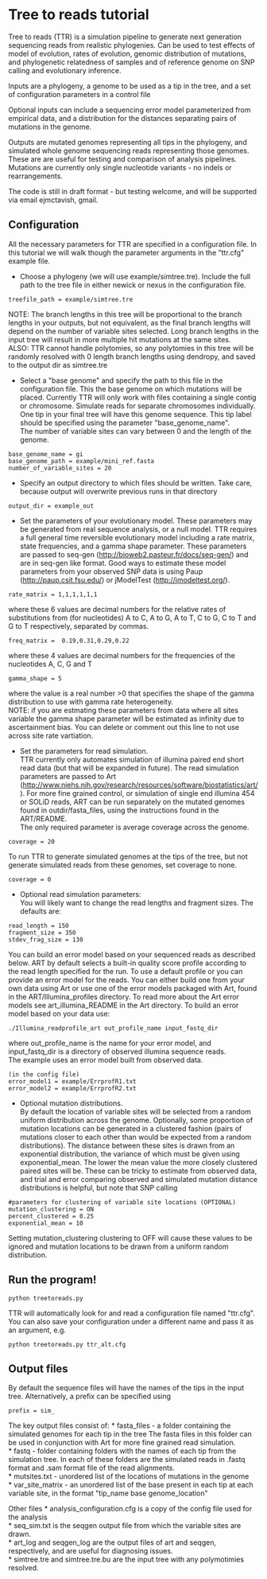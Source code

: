 Tree to reads tutorial
======================

Tree to reads (TTR) is a simulation pipeline to generate next generation sequencing reads from realistic phylogenies.
Can be used to test effects of model of evolution, rates of evolution, genomic distribution of mutations, and phylogenetic relatedness of samples and of reference genome on SNP calling and evolutionary inference.

Inputs are a phylogeny, a genome to be used as a tip in the tree, and a set of configuration parameters in a control file

Optional inputs can include a sequencing error model parameterized from empirical data, and a distribution for the distances separating pairs of mutations in the genome.

Outputs are mutated genomes representing all tips in the phylogeny, and simulated whole genome sequencing reads representing those genomes. These are are useful for testing and comparison of analysis pipelines. Mutations are currently only single nucleotide variants - no indels or rearrangements.

The code is still in draft format - but testing welcome, and will be supported via email ejmctavish, gmail. 


## Configuration
All the necessary parameters for TTR are specified in a configuration file. In this tutorial we will walk though the parameter arguments in the "ttr.cfg" example file.

* Choose a phylogeny (we will use example/simtree.tre). Include the full path to the tree file in either newick or nexus in the configuration file.  
```
treefile_path = example/simtree.tre
```
NOTE: The branch lengths in this tree will be proportional to the branch lengths in your outputs, but not equivalent, as the final branch lengths will depend on the number of variable sites selected. Long branch lengths in the input tree will result in more multiple hit mutations at the same sites.  
ALSO: TTR cannot handle polytomies, so any polytomies in this tree will be randomly resolved with 0 length branch lengths using dendropy, and saved to the output dir as simtree.tre

* Select a "base genome" and specify the path to this file in the configuration file. This the base genome on which mutations will be placed. Currently TTR will only work with files containing a single contig or chromosome. Simulate reads for separate chromosomes individually.
One tip in your final tree will have this genome sequence. This tip label should be specified using the parameter "base_genome_name".  
The number of variable sites can vary between 0 and the length of the genome.
```
base_genome_name = gi  
base_genome_path = example/mini_ref.fasta  
number_of_variable_sites = 20
```
* Specify an output directory to which files should be written. Take care, because output will overwrite previous runs in that directory
```
output_dir = example_out
```
* Set the parameters of your evolutionary model. These parameters may be generated from real sequence analysis, or a null model. TTR requires a full general time reversible evolutionary model including a rate matrix, state frequencies, and a gamma shape parameter. These parameters are passed to seq-gen (http://bioweb2.pasteur.fr/docs/seq-gen/) and are in seq-gen like format.
Good ways to estimate these model parameters from your observed SNP data is using Paup (http://paup.csit.fsu.edu/) or jModelTest (http://jmodeltest.org/).
```
rate_matrix = 1,1,1,1,1,1 
```
where these 6 values are decimal numbers for the relative rates of substitutions from (for nucleotides) A to C, A to G, A to T, C to G, C to T and G to T respectively, separated by commas.
```
freq_matrix =  0.19,0.31,0.29,0.22
```
where these 4 values are decimal numbers for the frequencies of the nucleotides A, C, G and T
```
gamma_shape = 5
```
where the value is a real number >0 that specifies the shape of the gamma distribution to use with gamma rate heterogeneity.  
NOTE: if you are estmating these parameters from data where all sites variable the gamma shape parameter will be estimated as infinity due to ascertainment bias. 
You can delete or comment out this line to not use across site rate vartiation.

* Set the parameters for read simulation.  
TTR currently only automates simulation of illumina paired end short read data (but that will be expanded in future).  The read simulation parameters are passed to Art (http://www.niehs.nih.gov/research/resources/software/biostatistics/art/).
For more fine grained control, or simulation of single end illumina 454 or SOLiD reads, ART can be run separately on the mutated genomes found in outdir/fasta_files, using the instructions found in the ART/README.  
The only required parameter is average coverage across the genome.
```
coverage = 20
```
To run TTR to generate simulated genomes at the tips of the tree, but not generate simulated reads from these genomes, set coverage to none.
```
coverage = 0
```
* Optional read simulation parameters:  
You will likely want to change the read lengths and fragment sizes.
The defaults are:
```
read_length = 150
fragment_size = 350
stdev_frag_size = 130
```
You can build an error model based on your sequenced reads as described below.
ART by default selects a built-in quality score profile according to the read length specified for the run.
To use a default profile 
or you can provide an error model for the reads. You can either build one from your own data using Art or use one of the error models packaged with Art, found in the ART/Illumina_profiles directory. To read more about the Art error models see art_illumina_README in the Art directory.
To build an error model based on your data use:  
```
./Illumina_readprofile_art out_profile_name input_fastq_dir
```
where out_profile_name is the name for your error model, and input_fastq_dir is a directory of observed illumina sequence reads.  
The example uses an error model built from observed data.
```
(in the config file)
error_model1 = example/ErrprofR1.txt  
error_model2 = example/ErrprofR2.txt
```

* Optional mutation distributions.  
By default the location of variable sites will be selected from a random uniform distribution across the genome. Optionally, some proportion of mutation locations can be generated in a clustered fashion (pairs of mutations closer to each other than would be expected from a random distributions). The distance between these sites is drawn from an exponential distribution, the variance of which must be given using exponential_mean. The lower the mean value the more closely clustered paired sites will be. 
These can be tricky to estimate from observed data, and trial and error comparing observed and simulated mutation distance distributions is helpful, but note that SNP calling 
```
#parameters for clustering of variable site locations (OPTIONAL)
mutation_clustering = ON
percent_clustered = 0.25
exponential_mean = 10
```
Setting mutation_clustering clustering to OFF will cause these values to be ignored and mutation locations to be drawn from a uniform random distribution.

## Run the program!
```
python treetoreads.py
```
TTR will automatically look for and read a configuration file named "ttr.cfg".
You can also save your configuration under a different name and pass it as an argument, e.g.
```
python treetoreads.py ttr_alt.cfg
```

## Output files
By default the sequence files will have the names of the tips in the input tree.
Alternatively, a prefix can be specified using
```
prefix = sim_
```
The key output files consist of:
    * fasta_files - a folder containing the simulated genomes for each tip in the tree  The fasta files in this folder can be used in conjunction with Art for more fine grained read simulation.  
    * fastq - folder containing folders with the names of each tip from the simulation tree. In each of these folders are the simulated reads  in .fastq format and .sam format file of the read alignments.  
    * mutsites.txt - unordered list of the locations of mutations in the genome  
    * var_site_matrix - an unordered list of the base present in each tip at each variable site, in the format "tip_name base genome_location"  

Other files
    * analysis_configuration.cfg is a copy of the config file used for the analysis  
    * seq_sim.txt is the seqgen output file from which the variable sites are drawn.  
    * art_log and seqgen_log are the output files of art and seqgen, respectively, and are useful for diagnosing issues.  
    * simtree.tre and simtree.tre.bu are the input tree with any polymotimies resolved.  

